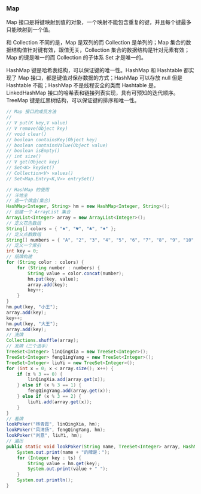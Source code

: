 
### Map
Map 接口是将键映射到值的对象，一个映射不能包含重复的键，并且每个键最多只能映射到一个值。  

和 Collection 不同的是，Map 是双列的而 Collection 是单列的；Map 集合的数据结构值针对键有效，跟值无关，Collection 集合的数据结构是针对元素有效；Map 的键是唯一的而 Collection 的子体系 Set 才是唯一的。  

HashMap 键是哈希表结构，可以保证键的唯一性。HashMap 和 Hashtable 都实现了 Map 接口，都是键值对保存数据的方式；HashMap 可以存放 null 但是 Hashtable 不能；HashMap 不是线程安全的类而 Hashtable 是。    
LinkedHashMap 接口的哈希表和链接列表实现，具有可预知的迭代顺序。  
TreeMap 键是红黑树结构，可以保证键的排序和唯一性。  

```java
// Map 接口的成员方法
// 
// V put(K key,V value)
// V remove(Object key)
// void clear()
// boolean containsKey(Object key)
// boolean containsValue(Object value)
// boolean isEmpty()
// int size()
// V get(Object key)
// Set<K> keySet()
// Collection<V> values()
// Set<Map.Entry<K,V>> entrySet()

// HashMap 的使用
// 斗地主
// 造一个牌盒(集合)
HashMap<Integer, String> hm = new HashMap<Integer, String>();
// 创建一个 ArrayList 集合
ArrayList<Integer> array = new ArrayList<Integer>();
// 定义花色数组
String[] colors = { "♠", "♥", "♣", "♦" };
// 定义点数数组
String[] numbers = { "A", "2", "3", "4", "5", "6", "7", "8", "9", "10", "J", "Q", "K" };
// 定义一个索引
int key = 0;
// 纸牌构建
for (String color : colors) {
    for (String number : numbers) {
        String value = color.concat(number);
        hm.put(key, value);
        array.add(key);
        key++;
    }
}
hm.put(key, "小王");
array.add(key);
key++;
hm.put(key, "大王");
array.add(key);
// 洗牌
Collections.shuffle(array);
// 发牌（三个选手）
TreeSet<Integer> linQingXia = new TreeSet<Integer>();
TreeSet<Integer> fengQingYang = new TreeSet<Integer>();
TreeSet<Integer> liuYi = new TreeSet<Integer>();
for (int x = 0; x < array.size(); x++) {
    if (x % 3 == 0) {
        linQingXia.add(array.get(x));
    } else if (x % 3 == 1) {
        fengQingYang.add(array.get(x));
    } else if (x % 3 == 2) {
        liuYi.add(array.get(x));
    }
}
// 看牌
lookPoker("林青霞", linQingXia, hm);
lookPoker("风清扬", fengQingYang, hm);
lookPoker("刘意", liuYi, hm);
// 遍历
public static void lookPoker(String name, TreeSet<Integer> array, HashMap<Integer, String> hm) {
    System.out.print(name + "的牌是：");
    for (Integer key : ts) {
        String value = hm.get(key);
        System.out.print(value + " ");
    }
    System.out.println();
}
```
